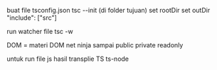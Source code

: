 buat file tsconfig.json
tsc --init (di folder tujuan)
set rootDir set outDir
"include": ["src"]

run watcher file
tsc -w

DOM = materi DOM net ninja sampai public private readonly

untuk run file js hasil transplie TS
ts-node <nama file>
